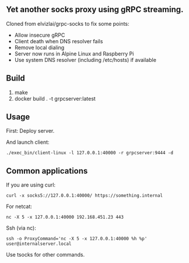 ## Yet another socks proxy using gRPC streaming.

Cloned from elvizlai/grpc-socks to fix some points:

- Allow insecure gRPC
- Client death when DNS resolver fails
- Remove local dialing
- Server now runs in Alpine Linux and Raspberry Pi
- Use system DNS resolver (including /etc/hosts) if available

## Build

1. make
1. docker build . -t grpcserver:latest

## Usage

First: Deploy server.

And launch client:

    ./exec_bin/client-linux -l 127.0.0.1:40000 -r grpcserver:9444 -d

## Common applications

If you are using curl:

    curl -x socks5://127.0.0.1:40000/ https://something.internal

For netcat:

    nc -X 5 -x 127.0.0.1:40000 192.168.451.23 443

Ssh (via nc):

    ssh -o ProxyCommand='nc -X 5 -x 127.0.0.1:40000 %h %p' user@internalserver.local

Use tsocks for other commands.


